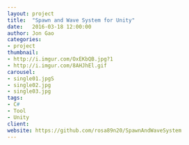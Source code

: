 ```yaml
---
layout: project
title:  "Spawn and Wave System for Unity"
date:   2016-03-18 12:00:00
author: Jon Gao
categories:
- project
thumbnail:
- http://i.imgur.com/OxEKbQB.jpg?1
- http://i.imgur.com/8AHJhEl.gif
carousel:
- single01.jpgS
- single02.jpg
- single03.jpg
tags:
- C#
- Tool
- Unity
client: 
website: https://github.com/rosa89n20/SpawnAndWaveSystem
---
```

